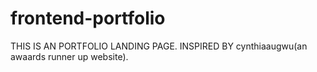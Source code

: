 # frontend-portfolio

THIS IS AN PORTFOLIO LANDING PAGE.
INSPIRED BY cynthiaaugwu(an awaards runner up website).

